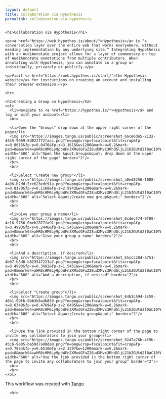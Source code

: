 ```yaml
---
layout: default
title: Collaboration via Hypothesis
permalink: collaboration-via-hypothesis
---
```

<!-- Add an essay or interpretive material below this line,
using HTML or markdown.  Do not modify this file above this line -->

<html>
  <body>
    
    <h1>Collaboration via Hypothesis</h1>
    
    <p><a href="https://web.hypothes.is/about/">Hypothesis</a> is “a conversation layer over the entire web that works everywhere, without needing implementation by any underlying site.” Integrating Hypothesis with an AudiAnnotate project allows for a layer of commentary on top of AudiAnnotate annotations from multiple contributors. When annotating with Hypothesis, you can annotate in a group or individually, privately or publicly.</p>
    
    <p>Visit <a href="https://web.hypothes.is/start/">the Hypothesis website</a> for instructions on creating an account and installing their browser extension.</p>
   
    <hr>
    
    <h2>Creating a Group on Hypothesis</h2>
    <ol>
      <li>Navigate to <a href="https://hypothes.is/">Hypothesis</a> and log in with your account</li>
      <br>

      <li>Open the "Groups" drop down at the upper right corner of the page</li>
      <img src="https://images.tango.us/public/screenshot_66ce6de5-2132-4445-9069-8d822772faac.png?fm=png&crop=focalpoint&fit=crop&fp-x=0.8615&fp-y=0.0476&fp-z=3.1615&w=1200&mark-w=0.2&mark-pad=0&mark64=aHR0cHM6Ly9pbWFnZXMudGFuZ28udXMvc3RhdGljL21hZGUtd2l0aC10YW5nby13YXRlcm1hcmsucG5n&ar=2880%3A1472" width="600" alt="Open the &quot;Groups&quot; drop down at the upper right corner of the page" border="2"/>
      <br>
      <br>

      <li>Select "Create new group"</li>
      <img src="https://images.tango.us/public/screenshot_a0ed8256-f088-4a06-b7dd-5cc623edc91a.png?fm=png&crop=focalpoint&fit=crop&fp-x=0.8170&fp-y=0.1168&fp-z=2.9943&w=1200&mark-w=0.2&mark-pad=0&mark64=aHR0cHM6Ly9pbWFnZXMudGFuZ28udXMvc3RhdGljL21hZGUtd2l0aC10YW5nby13YXRlcm1hcmsucG5n&ar=2880%3A1472" width="600" alt="Select &quot;Create new group&quot;" border="2"/>
      <br>
      <br>

      <li>Give your group a name</li>
      <img src="https://images.tango.us/public/screenshot_0cdecf74-9f89-4c16-9756-0beb2877fa91.png?fm=png&crop=focalpoint&fit=crop&fp-x=0.4993&fp-y=0.2446&fp-z=1.5451&w=1200&mark-w=0.2&mark-pad=0&mark64=aHR0cHM6Ly9pbWFnZXMudGFuZ28udXMvc3RhdGljL21hZGUtd2l0aC10YW5nby13YXRlcm1hcmsucG5n&ar=2880%3A1472" width="600" alt="Give your group a name" border="2"/>
      <br>
      <br>

      <li>And a description, if desired</li>
      <img src="https://images.tango.us/public/screenshot_65ccc284-a751-4b07-b8d0-b823547223a7.png?fm=png&crop=focalpoint&fit=crop&fp-x=0.4993&fp-y=0.3682&fp-z=1.5451&w=1200&mark-w=0.2&mark-pad=0&mark64=aHR0cHM6Ly9pbWFnZXMudGFuZ28udXMvc3RhdGljL21hZGUtd2l0aC10YW5nby13YXRlcm1hcmsucG5n&ar=2880%3A1472" width="600" alt="And a description, if desired" border="2"/>
      <br>
      <br>

      <li>Select "Create group"</li>
      <img src="https://images.tango.us/public/screenshot_64b3c694-2c59-46b1-99fb-8bb3b8adb859.png?fm=png&crop=focalpoint&fit=crop&fp-x=0.6349&fp-y=0.4769&fp-z=2.6495&w=1200&mark-w=0.2&mark-pad=0&mark64=aHR0cHM6Ly9pbWFnZXMudGFuZ28udXMvc3RhdGljL21hZGUtd2l0aC10YW5nby13YXRlcm1hcmsucG5n&ar=2880%3A1472" width="600" alt="Select &quot;Create group&quot;" border="2"/>
      <br>
      <br>

      <li>Use the link provided in the bottom right corner of the page to invite any collaborators to join your group</li>
      <img src="https://images.tango.us/public/screenshot_9247a76b-4f9b-45c6-9e05-ba59d7a80da0.png?fm=png&crop=focalpoint&fit=crop&fp-x=0.7854&fp-y=0.6510&fp-z=2.1297&w=1200&mark-w=0.2&mark-pad=0&mark64=aHR0cHM6Ly9pbWFnZXMudGFuZ28udXMvc3RhdGljL21hZGUtd2l0aC10YW5nby13YXRlcm1hcmsucG5n&ar=2880%3A1472" width="600" alt="Use the link provided in the bottom right corner of the page to invite any collaborators to join your group" border="2"/>
      <br>
      <br>
    </ol>
    
<p>This workflow was created with <a href="https://app.tango.us/app/workflow/e74e576b-2faa-4261-9d38-f0ffee7b713c?utm_source=magicCopy&utm_medium=magicCopy&utm_campaign=workflow%20export%20links" target="_blank">Tango</a></p>
      
      <hr>
    
  </body>
  </html>

